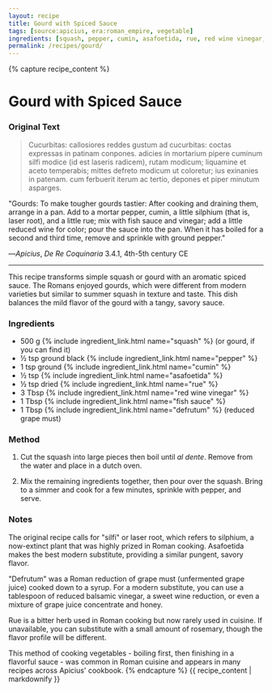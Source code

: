 ```yaml
---
layout: recipe
title: Gourd with Spiced Sauce
tags: [source:apicius, era:roman_empire, vegetable]
ingredients: [squash, pepper, cumin, asafoetida, rue, red wine vinegar, fish sauce, defrutum]
permalink: /recipes/gourd/
---
```


{% capture recipe_content %}
# Gourd with Spiced Sauce

### Original Text
> Cucurbitas: callosiores reddes gustum ad cucurbitas: coctas expressas in patinam conpones. adicies in mortarium pipere cuminum silfi modice (id est laseris radicem), rutam modicum; liquamine et aceto temperabis; mittes defreto modicum ut coloretur; ius exinanies in patenam. cum ferbuerit iterum ac tertio, depones et piper minutum asparges.

"Gourds: To make tougher gourds tastier: After cooking and draining them, arrange in a pan. Add to a mortar pepper, cumin, a little silphium (that is, laser root), and a little rue; mix with fish sauce and vinegar; add a little reduced wine for color; pour the sauce into the pan. When it has boiled for a second and third time, remove and sprinkle with ground pepper."

—*Apicius*, *De Re Coquinaria* 3.4.1, 4th-5th century CE

___

This recipe transforms simple squash or gourd with an aromatic spiced sauce. The Romans enjoyed gourds, which were different from modern varieties but similar to summer squash in texture and taste. This dish balances the mild flavor of the gourd with a tangy, savory sauce.

### Ingredients
- 500 g {% include ingredient_link.html name="squash" %} (or gourd, if you can find it)  
- ½ tsp ground black {% include ingredient_link.html name="pepper" %}  
- 1 tsp ground {% include ingredient_link.html name="cumin" %}  
- ½ tsp {% include ingredient_link.html name="asafoetida" %}  
- ½ tsp dried {% include ingredient_link.html name="rue" %}  
- 3 Tbsp {% include ingredient_link.html name="red wine vinegar" %}  
- 1 Tbsp {% include ingredient_link.html name="fish sauce" %}  
- 1 Tbsp {% include ingredient_link.html name="defrutum" %} (reduced grape must)

### Method
1. Cut the squash into large pieces then boil until *al dente*. Remove from the water and place in a dutch oven.

2. Mix the remaining ingredients together, then pour over the squash. Bring to a simmer and cook for a few minutes, sprinkle with pepper, and serve.

### Notes
The original recipe calls for "silfi" or laser root, which refers to silphium, a now-extinct plant that was highly prized in Roman cooking. Asafoetida makes the best modern substitute, providing a similar pungent, savory flavor.

"Defrutum" was a Roman reduction of grape must (unfermented grape juice) cooked down to a syrup. For a modern substitute, you can use a tablespoon of reduced balsamic vinegar, a sweet wine reduction, or even a mixture of grape juice concentrate and honey.

Rue is a bitter herb used in Roman cooking but now rarely used in cuisine. If unavailable, you can substitute with a small amount of rosemary, though the flavor profile will be different.

This method of cooking vegetables - boiling first, then finishing in a flavorful sauce - was common in Roman cuisine and appears in many recipes across Apicius' cookbook.
{% endcapture %}
{{ recipe_content | markdownify }}